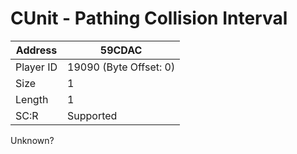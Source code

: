 
#  CUnit - Pathing Collision Interval
Address   | 59CDAC
----------|-------------
Player ID | 19090 (Byte Offset: 0)
Size 	  | 1
Length 	  | 1
SC:R      | Supported

Unknown?

